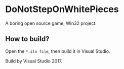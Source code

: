 # DoNotStepOnWhitePieces
A boring open source game, Win32 project. 

## How to build?
Open the `*.sln file`, then build it in Visual Studio.

Build by Visual Studio 2017.
